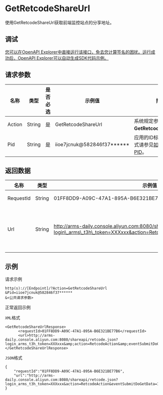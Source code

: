 # GetRetcodeShareUrl

使用GetRetcodeShareUrl获取前端监控站点的分享地址。

## 调试

[您可以在OpenAPI Explorer中直接运行该接口，免去您计算签名的困扰。运行成功后，OpenAPI Explorer可以自动生成SDK代码示例。](https://api.aliyun.com/#product=ARMS&api=GetRetcodeShareUrl&type=RPC&version=2019-08-08)

## 请求参数

|名称|类型|是否必选|示例值|描述|
|--|--|----|---|--|
|Action|String|是|GetRetcodeShareUrl|系统规定参数，取值：**GetRetcodeShareUrl**。 |
|Pid|String|是|iioe7jcnuk@582846f37\*\*\*\*\*\*|应用的ID标识串。获取方式请参见[如何获取应用PID](https://help.aliyun.com/document_detail/186100.html?spm=a2c4g.11186623.6.792.1b50654cqcDPyk#title-imy-7gj-qhr)。 |

## 返回数据

|名称|类型|示例值|描述|
|--|--|---|--|
|RequestId|String|01FF8DD9-A09C-47A1-895A-B6E321BE77B6|请求ID。 |
|Url|String|http://arms-daily.console.aliyun.com:8080/shareapi/retcode.json?login\_arms\_t3h\_token=XXXxxx&action=RetcodeAction&eventSubmitDoGetData=1|前端监控站点的分享地址。 |

## 示例

请求示例

```
http(s)://[Endpoint]/?Action=GetRetcodeShareUrl
&Pid=iioe7jcnuk@582846f37******
&<公共请求参数>
```

正常返回示例

`XML`格式

```
<GetRetcodeShareUrlResponse>
      <requestId>01FF8DD9-A09C-47A1-895A-B6E321BE77B6</requestId>
      <url>http://arms-daily.console.aliyun.com:8080/shareapi/retcode.json?login_arms_t3h_token=XXXxxx&amp;action=RetcodeAction&amp;eventSubmitDoGetData=1</url>
</GetRetcodeShareUrlResponse>
```

`JSON`格式

```
{
	"requestId":"01FF8DD9-A09C-47A1-895A-B6E321BE77B6",
    "url":"http://arms-daily.console.aliyun.com:8080/shareapi/retcode.json?login_arms_t3h_token=XXXxxx&action=RetcodeAction&eventSubmitDoGetData=1"
}
```

